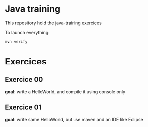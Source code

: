 # Java training

This repository hold the java-training exercices

To launch everything:
```bash
mvn verify
```

# Exercices

## Exercice 00

__goal__: write a HelloWorld, and compile it using console only

## Exercice 01

__goal__: write same HelloWorld, but use maven and an IDE like Eclipse
